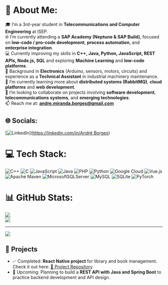 # 💫 About Me:
🎓 I’m a 3rd-year student in **Telecommunications and Computer Engineering** at ISEP.<br>🌐 I’m currently attending a **SAP Academy (Neptune & SAP Build)**, focused on **low-code / pro-code development**, **process automation**, and **enterprise integration**.
<br>💻 Currently improving my skills in **C++, Java, Python, JavaScript, REST APIs, Node.js, SQL** and exploring **Machine Learning** and **low-code platforms**.  <br>🔧 Background in **Electronics** (Arduino, sensors, motors, circuits) and experience as a **Technical Assistant** in industrial machinery maintenance.  <br>🌱 I’m currently learning more about **distributed systems (RabbitMQ)**, **cloud platforms** and **web development**.  <br>🤝 I’m looking to collaborate on projects involving **software development**, **telecommunications systems**, and **emerging technologies**.  <br>📫 Reach me at: **andre.miranda.borges@gmail.com**  <br>


## 🌐 Socials:
[![LinkedIn](https://img.shields.io/badge/LinkedIn-%230077B5.svg?logo=linkedin&logoColor=white)]([https://linkedin.com/in/André Borges](https://www.linkedin.com/in/andr%C3%A9-borges-4a3468379/)) 

# 💻 Tech Stack:
![C++](https://img.shields.io/badge/c++-%2300599C.svg?style=for-the-badge&logo=c%2B%2B&logoColor=white) ![C](https://img.shields.io/badge/c-%2300599C.svg?style=for-the-badge&logo=c&logoColor=white) ![JavaScript](https://img.shields.io/badge/javascript-%23323330.svg?style=for-the-badge&logo=javascript&logoColor=%23F7DF1E) ![Java](https://img.shields.io/badge/java-%23ED8B00.svg?style=for-the-badge&logo=openjdk&logoColor=white) ![PHP](https://img.shields.io/badge/php-%23777BB4.svg?style=for-the-badge&logo=php&logoColor=white) ![Python](https://img.shields.io/badge/python-3670A0?style=for-the-badge&logo=python&logoColor=ffdd54) ![Google Cloud](https://img.shields.io/badge/GoogleCloud-%234285F4.svg?style=for-the-badge&logo=google-cloud&logoColor=white) ![Vue.js](https://img.shields.io/badge/vue.js-%2335495e.svg?style=for-the-badge&logo=vuedotjs&logoColor=%234FC08D) ![Apache Maven](https://img.shields.io/badge/Apache%20Maven-C71A36?style=for-the-badge&logo=Apache%20Maven&logoColor=white) ![MicrosoftSQLServer](https://img.shields.io/badge/Microsoft%20SQL%20Server-CC2927?style=for-the-badge&logo=microsoft%20sql%20server&logoColor=white) ![MySQL](https://img.shields.io/badge/mysql-4479A1.svg?style=for-the-badge&logo=mysql&logoColor=white) ![SQLite](https://img.shields.io/badge/sqlite-%2307405e.svg?style=for-the-badge&logo=sqlite&logoColor=white) ![PyTorch](https://img.shields.io/badge/PyTorch-%23EE4C2C.svg?style=for-the-badge&logo=PyTorch&logoColor=white)
# 📊 GitHub Stats:
![](https://nirzak-streak-stats.vercel.app/?user=ABorges2003&theme=dark&hide_border=false)<br/>
![](https://github-readme-stats.vercel.app/api/top-langs/?username=ABorges2003&theme=dark&hide_border=false&include_all_commits=false&count_private=false&layout=compact)

---
[![](https://visitcount.itsvg.in/api?id=ABorges2003&icon=0&color=0)](https://visitcount.itsvg.in)

<!-- Proudly created with GPRM ( https://gprm.itsvg.in ) -->

## 📱 Projects
- ✅ Completed: **React Native project** for library and book management.  
  Check it out here: [📂 Project Repository](https://github.com/ABorges2003/ReactNative_Project)  
- 🚀 Upcoming: Planning to build a **REST API with Java and Spring Boot** to practice backend development and API design.  
